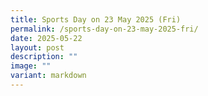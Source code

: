 ```yaml
---
title: Sports Day on 23 May 2025 (Fri)
permalink: /sports-day-on-23-may-2025-fri/
date: 2025-05-22
layout: post
description: ""
image: ""
variant: markdown
---
```

